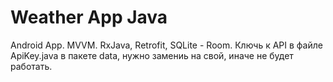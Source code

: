 # Weather App Java
Android App. MVVM. RxJava, Retrofit, SQLite - Room.
Ключь к API в файле ApiKey.java в пакете data, нужно замениь на свой, иначе не будет работать.

